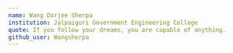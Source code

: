 ```yaml
---
name: Wang Dorjee Sherpa
institution: Jalpaiguri Government Engineering College
quote: If you follow your dreams, you are capable of anything.
github_user: Wangsherpa
---
```

